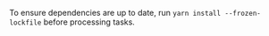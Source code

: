 To ensure dependencies are up to date, run `yarn install --frozen-lockfile` before processing tasks.
